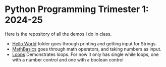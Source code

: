 # Python Programming Trimester 1: 2024-25
Here is the repository of all the demos I do in class.  

- [Hello World](HelloWorld) folder goes through printing and getting input for Strings.
- [MathBasics](MathBasics) goes through math operators, and taking numbers as input.
- [Loops](Loops) Demonstrates loops.  For now it only has single while loops, one with a number control and one with a boolean control
